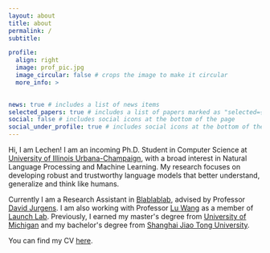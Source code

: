 ```yaml
---
layout: about
title: about
permalink: /
subtitle: 

profile:
  align: right
  image: prof_pic.jpg
  image_circular: false # crops the image to make it circular
  more_info: >
  

news: true # includes a list of news items
selected_papers: true # includes a list of papers marked as "selected={true}"
social: false # includes social icons at the bottom of the page
social_under_profile: true # includes social icons at the bottom of the profile picture
---
```


Hi, I am Lechen! I am an incoming Ph.D. Student in Computer Science at [University of Illinois Urbana-Champaign](https://siebelschool.illinois.edu/), with a broad interest in Natural Language Processing and Machine Learning. My research focuses on developing robust and trustworthy language models that better understand, generalize and think like humans.

Currently I am a Research Assistant in [Blablablab](https://blablablab.si.umich.edu/), advised by Professor [David Jurgens](https://jurgens.people.si.umich.edu/). I am also working with Professor [Lu Wang](https://web.eecs.umich.edu/~wangluxy/) as a member of [Launch Lab](https://launch.eecs.umich.edu/home). Previously, I earned my master's degree from [University of Michigan](https://umich.edu/) and my bachelor's degree from [Shanghai Jiao Tong University](https://en.sjtu.edu.cn/).

You can find my CV [here](assets/pdf/cv_lechen.pdf).
